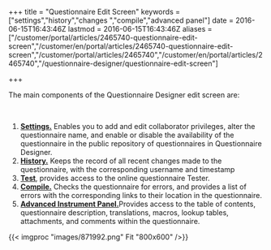 ﻿+++
title = "Questionnaire Edit Screen"
keywords = ["settings","history","changes ","compile","advanced panel"]
date = 2016-06-15T16:43:46Z
lastmod = 2016-06-15T16:43:46Z
aliases = ["/customer/portal/articles/2465740-questionnaire-edit-screen","/customer/en/portal/articles/2465740-questionnaire-edit-screen","/customer/portal/articles/2465740","/customer/en/portal/articles/2465740","/questionnaire-designer/questionnaire-edit-screen"]

+++

The main components of the Questionnaire Designer edit screen are:   
  
 

1.  [**Settings.**](/questionnaire-designer/settings) Enables you to add
    and edit collaborator privileges, alter the questionnaire name, and
    enable or disable the availability of the questionnaire in the
    public repository of questionnaires in Questionnaire Designer.  
2.  [**History.**](/questionnaire-designer/recent-changes-to-the-questionnaire)
    Keeps the record of all recent changes made to the questionnaire,
    with the corresponding username and timestamp
3.  **[**Test**](/questionnaire-designer/testing-your-questionnaire-with-the-online-tester)**,
    provides access to the online questionnaire Tester.
4.  [**Compile.**](/questionnaire-designer/compile) Checks the
    questionnaire for errors, and provides a list of errors with the
    corresponding links to their location in the questionnaire.
5.  [**Advanced Instrument
    Panel.**](/questionnaire-designer/panel-of-advanced-instruments)Provides
    access to the table of contents, questionnaire description,
    translations, macros, lookup tables, attachments, and comments
    within the questionnaire. 

  
  
{{< imgproc "images/871992.png" Fit "800x600" />}}
